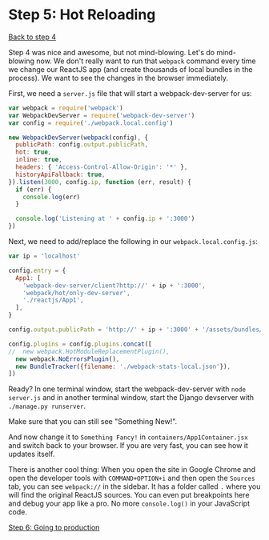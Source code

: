 # Step 5: Hot Reloading

[Back to step 4](https://github.com/fishbb/django-reactjs-boilerplate/tree/step4_use_the_bundle)

Step 4 was nice and awesome, but not mind-blowing. Let's do mind-blowing now.
We don't really want to run that `webpack` command every time we change our
ReactJS app (and create thousands of local bundles in the process). We want to
see the changes in the browser immediately.

First, we need a `server.js` file that will start a webpack-dev-server for us:

```javascript
var webpack = require('webpack')
var WebpackDevServer = require('webpack-dev-server')
var config = require('./webpack.local.config')

new WebpackDevServer(webpack(config), {
  publicPath: config.output.publicPath,
  hot: true,
  inline: true,
  headers: { 'Access-Control-Allow-Origin': '*' },  
  historyApiFallback: true,
}).listen(3000, config.ip, function (err, result) {
  if (err) {
    console.log(err)
  }

  console.log('Listening at ' + config.ip + ':3000')
})
```

Next, we need to add/replace the following in our `webpack.local.config.js`:

```javascript
var ip = 'localhost'

config.entry = {
  App1: [
    'webpack-dev-server/client?http://' + ip + ':3000',
    'webpack/hot/only-dev-server',
    './reactjs/App1',
  ],
}

config.output.publicPath = 'http://' + ip + ':3000' + '/assets/bundles/'

config.plugins = config.plugins.concat([
//  new webpack.HotModuleReplacementPlugin(),
  new webpack.NoErrorsPlugin(),
  new BundleTracker({filename: './webpack-stats-local.json'}),
])
```

Ready? In one terminal window, start the webpack-dev-server with
`node server.js` and in another terminal window, start the Django devserver
with `./manage.py runserver`.

Make sure that you can still see "Something New!".

And now change it to `Something Fancy!` in `containers/App1Container.jsx` and
switch back to your browser. If you are very fast, you can see how it updates
itself.

There is another cool thing: When you open the site in Google Chrome and open
the developer tools with `COMMAND+OPTION+i` and then open the `Sources` tab,
you can see `webpack://` in the sidebar. It has a folder called `.` where you
will find the original ReactJS sources. You can even put breakpoints here and
debug your app like a pro. No more `console.log()` in your JavaScript code.

[Step 6: Going to production](https://github.com/fishbb/django-reactjs-boilerplate/tree/step6_going_to_production)

